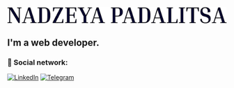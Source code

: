 ![Header](https://github.com/NadzeyaPadalitsa/NadzeyaPadalitsa/blob/main/assets/logo.png)

## I'm a web developer.


### 🤝 Social network:

[![LinkedIn](https://img.shields.io/badge/-LinkedIn-090909?style=for-the-badge&logo=linkedin&logoColor=27A0D9)](https://t.me/nadya31121990)
[![Telegram](https://img.shields.io/badge/-Telegram-090909?style=for-the-badge&logo=telegram&logoColor=27A0D9)](https://www.linkedin.com/in/Nadzeya-Padalitsa/)
  



